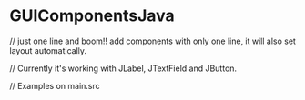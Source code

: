 # GUIComponentsJava

// just one line and boom!! add components with only one line, it will also set layout automatically.

// Currently it's working with JLabel, JTextField and JButton.

// Examples on main.src
